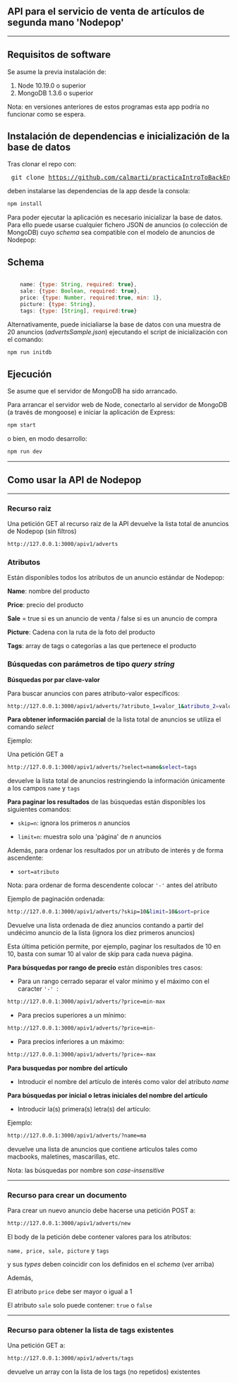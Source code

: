 ## API para el servicio de venta de artículos de segunda mano 'Nodepop'
---

## Requisitos de software

Se asume la previa instalación de:

 1. Node 10.19.0 o superior
 2. MongoDB 1.3.6 o superior

 Nota: en versiones anteriores de estos programas esta app podría no funcionar como se espera.

## Instalación de dependencias e inicialización de la base de datos
Tras clonar el repo con: <pre> git clone https://github.com/calmarti/practicaIntroToBackEnd.git</pre> deben instalarse las dependencias de la app desde la consola: 
```sh 
npm install
```
Para poder ejecutar la aplicación es necesario inicializar la base de datos. Para ello puede usarse cualquier fichero JSON de anuncios (o colección de MongoDB) cuyo *schema* sea compatible con el modelo de anuncios de Nodepop:

## Schema

```js

    name: {type: String, required: true}, 
    sale: {type: Boolean, required: true},
    price: {type: Number, required:true, min: 1},
    picture: {type: String},
    tags: {type: [String], required:true} 

```

Alternativamente, puede inicialiarse la base de datos con una muestra de 20 anuncios (*advertsSample.json*) ejecutando el script de inicialización con el comando: 

```sh 
npm run initdb
```
## Ejecución

Se asume que el servidor de MongoDB ha sido arrancado.

Para arrancar el servidor web de Node, conectarlo al servidor de MongoDB (a través de mongoose) e iniciar la aplicación de Express:

```sh
npm start
```
o bien, en modo desarrollo: 

```sh
npm run dev
```

---

## Como usar la API de  Nodepop

---
### Recurso raiz 

Una petición GET al recurso raiz de la API devuelve la lista total de anuncios de Nodepop (sin filtros)

```sh
http://127.0.0.1:3000/apiv1/adverts
```

### Atributos

Están disponibles todos los atributos de un anuncio estándar de Nodepop:

**Name**: nombre del producto

**Price**: precio del producto

**Sale** = true si es un anuncio de venta / false si es un anuncio de compra

**Picture**: Cadena con la ruta de la foto del producto

**Tags**: array de tags o categorías a las que pertenece el producto

### Búsquedas con parámetros de tipo *query string*

**Búsquedas por par clave-valor**

Para buscar anuncios con pares atributo-valor específicos:

```sh
http://127.0.0.1:3000/apiv1/adverts/?atributo_1=valor_1&atributo_2=valor2
```

**Para obtener información parcial** de la lista total de anuncios se utiliza el comando *select*

Ejemplo: 

Una petición GET a 
```sh
http://127.0.0.1:3000/apiv1/adverts/?select=name&select=tags
```

devuelve la lista total de anuncios restringiendo la información únicamente a los campos `name` y `tags`

**Para paginar los resultados** de las búsquedas están disponibles los siguientes comandos:

- `skip=n`: ignora los primeros *n* anuncios 

- `limit=n`: muestra solo una 'página' de *n* anuncios 

Además, para ordenar los resultados por un atributo de interés y de forma ascendente: 

- `sort=atributo` 

Nota: para ordenar de forma descendente colocar `'-'` antes del atributo

Ejemplo de paginación ordenada: 

```sh
http://127.0.0.1:3000/apiv1/adverts/?skip=10&limit=10&sort=price
```
Devuelve una lista ordenada de diez anuncios contando a partir del undécimo anuncio de la lista (ignora los diez primeros anuncios)

Esta última petición permite, por ejemplo, paginar los resultados de 10 en 10, basta con sumar 10 al valor de skip para cada nueva página.   

**Para búsquedas por rango de precio** están disponibles tres casos:
- Para un rango cerrado separar el valor mínimo y el máximo con el caracter `'-' `: 
 ```sh
 http://127.0.0.1:3000/apiv1/adverts/?price=min-max
 ```
- Para precios superiores a un mínimo: 
 ```sh
 http://127.0.0.1:3000/apiv1/adverts/?price=min-
 ```
- Para precios inferiores a un máximo:

 ```sh
 http://127.0.0.1:3000/apiv1/adverts/?price=-max
 ```

**Para busquedas por nombre del artículo**

- Introducir el nombre del artículo de interés como valor del atributo *name*

**Para búsquedas por inicial o letras iniciales del nombre del artículo**

- Introducir la(s) primera(s) letra(s) del artículo:

Ejemplo:
```sh
http://127.0.0.1:3000/apiv1/adverts/?name=ma
```
devuelve una lista de anuncios que contiene artículos tales como macbooks, maletines, mascarillas, etc.


Nota: las búsquedas por nombre son *case-insensitive*

---
### Recurso para crear un documento

Para crear un nuevo anuncio debe hacerse una petición POST a:

```sh
http://127.0.0.1:3000/apiv1/adverts/new
```

El body de la petición debe contener valores para los atributos:

 `name, price, sale, picture` y `tags`
 
  y sus *types* deben coincidir con los definidos en el *schema* (ver arriba)

Además, 

El atributo `price` debe ser mayor o igual a 1 

El atributo `sale` solo puede contener: `true` o `false`

---

### Recurso para obtener la lista de tags existentes
Una petición GET a: 

```sh
http://127.0.0.1:3000/apiv1/adverts/tags
```
devuelve un array con la lista de los tags (no repetidos) existentes 


